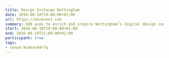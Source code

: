 ```yaml
---
title: Design Exchange Nottingham
date: 2016-08-10T19:00:00+01:00
url: https://dxnevent.com
summary: DXN aims to enrich and inspire Nottingham’s digital design community. Each month, it presents talks from renowned speakers and local voices, on topics ranging from UX to front-end.
start: 2016-08-10T19:00:00+01:00
end: 2016-08-10T21:00:00+01:00
participant: true
tags:
- venue:9c4wxv44+7q
---
```

